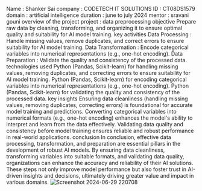 Name : Shanker Sai
company : CODETECH IT SOLUTIONS
ID : CT08DS1579
domain : artificial intelligence
duration : june to july 2024
mentor : sravani gouni
overview of the project
project : data preprocessing
objective
Prepare raw data by cleaning, transforming, and organizing it to ensure optimal quality and suitability for AI model training.
key activities
Data Processing : Handle missing values, remove duplicates, and correct errors to ensure suitability for AI model training.
Data Transformation : Encode categorical variables into numerical representations (e.g., one-hot encoding).
Data Preparation : Validate the quality and consistency of the processed data.
technologies used
Python (Pandas, Scikit-learn) for handling missing values, removing duplicates, and correcting errors to ensure suitability for AI model training.
Python (Pandas, Scikit-learn) for encoding categorical variables into numerical representations (e.g., one-hot encoding).
Python (Pandas, Scikit-learn) for validating the quality and consistency of the processed data.
key insights
Ensuring data cleanliness (handling missing values, removing duplicates, correcting errors) is foundational for accurate model training and predictions.
Converting categorical variables into numerical formats (e.g., one-hot encoding) enhances the model's ability to interpret and learn from the data effectively.
Validating data quality and consistency before model training ensures reliable and robust performance in real-world applications.
conclusion
In conclusion, effective data processing, transformation, and preparation are essential pillars in the development of robust AI models. By ensuring data cleanliness, transforming variables into suitable formats, and validating data quality, organizations can enhance the accuracy and reliability of their AI solutions. These steps not only improve model performance but also foster trust in AI-driven insights and decisions, ultimately driving greater value and impact in various domains.
![Screenshot 2024-06-29 220708](https://github.com/iasreknahs/task1/assets/170089724/e28263c7-6a9f-49e0-a474-76f74bc67e53)
